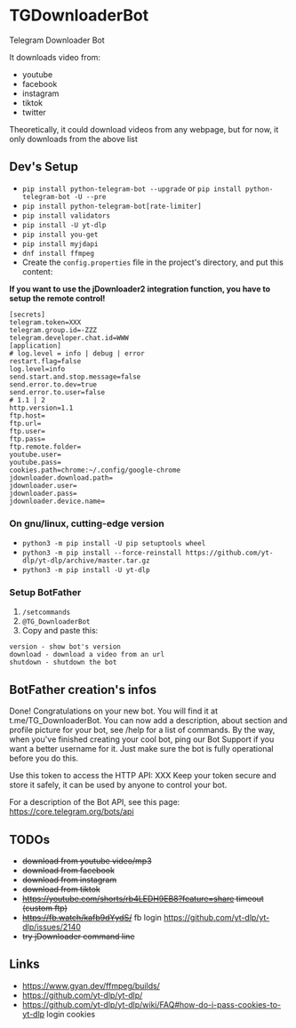 # TGDownloaderBot

Telegram Downloader Bot

It downloads video from:

+ youtube
+ facebook
+ instagram
+ tiktok
+ twitter

Theoretically, it could download videos from any webpage, but for now, it only downloads from the above list

## Dev's Setup

+ ```pip install python-telegram-bot --upgrade``` or ```pip install python-telegram-bot -U --pre```
+ ```pip install python-telegram-bot[rate-limiter]```
+ ```pip install validators```
+ ```pip install -U yt-dlp```
+ ```pip install you-get```
+ ```pip install myjdapi```
+ ```dnf install ffmpeg```
+ Create the ```config.properties``` file in the project's directory, and put this content:

**If you want to use the jDownloader2 integration function, you have to setup the remote control!**

```
[secrets]
telegram.token=XXX
telegram.group.id=-ZZZ
telegram.developer.chat.id=WWW
[application]
# log.level = info | debug | error
restart.flag=false
log.level=info
send.start.and.stop.message=false
send.error.to.dev=true
send.error.to.user=false
# 1.1 | 2
http.version=1.1
ftp.host=
ftp.url=
ftp.user=
ftp.pass=
ftp.remote.folder=
youtube.user=
youtube.pass=
cookies.path=chrome:~/.config/google-chrome
jdownloader.download.path=
jdownloader.user=
jdownloader.pass=
jdownloader.device.name=
```

### On gnu/linux, cutting-edge version

+ ```python3 -m pip install -U pip setuptools wheel```
+ ```python3 -m pip install --force-reinstall https://github.com/yt-dlp/yt-dlp/archive/master.tar.gz```
+ ```python3 -m pip install -U yt-dlp```

### Setup BotFather

1. ```/setcommands```
2. ```@TG_DownloaderBot```
3. Copy and paste this:

```
version - show bot's version
download - download a video from an url
shutdown - shutdown the bot
```

## BotFather creation's infos

Done! Congratulations on your new bot. You will find it at t.me/TG_DownloaderBot. You can now add a description, about section
and profile picture for your bot, see /help for a list of commands. By the way, when you've finished creating your cool
bot, ping our Bot Support if you want a better username for it. Just make sure the bot is fully operational before you
do this.

Use this token to access the HTTP API:
XXX
Keep your token secure and store it safely, it can be used by anyone to control your bot.

For a description of the Bot API, see this page: https://core.telegram.org/bots/api

## TODOs

+ ~~download from youtube video/mp3~~
+ ~~download from facebook~~
+ ~~download from instagram~~
+ ~~download from tiktok~~
+ ~~https://youtube.com/shorts/rb4LEDH9EB8?feature=share timeout (custom ftp)~~
+ ~~https://fb.watch/kafb9dYydS/~~ fb login https://github.com/yt-dlp/yt-dlp/issues/2140
+ ~~try jDownloader command line~~

## Links

+ https://www.gyan.dev/ffmpeg/builds/
+ https://github.com/yt-dlp/yt-dlp/
+ https://github.com/yt-dlp/yt-dlp/wiki/FAQ#how-do-i-pass-cookies-to-yt-dlp login cookies
